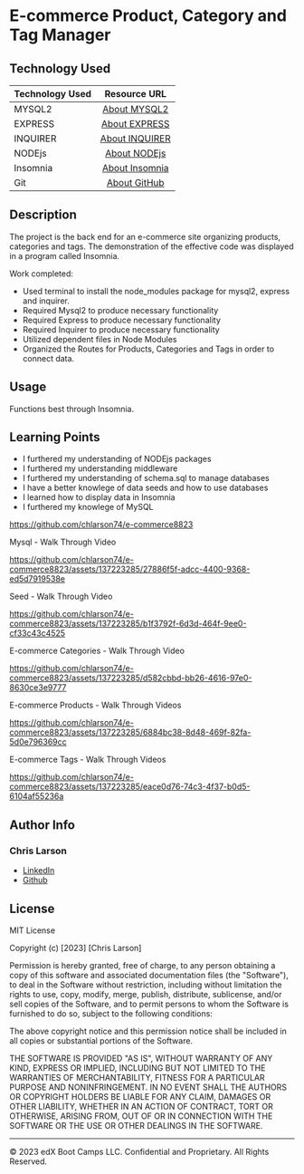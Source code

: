 # E-commerce Product, Category and Tag Manager

## Technology Used 

| Technology Used         | Resource URL           | 
| ------------- |:-------------:| 
| MYSQL2 | [About MYSQL2](https://www.npmjs.com/package/mysql2)
| EXPRESS | [About EXPRESS](https://www.npmjs.com/package/express)     |
| INQUIRER       | [About INQUIRER](https://www.npmjs.com/package/inquirer?activeTab=dependencies)     |   
| NODEjs       | [About NODEjs](https://nodejs.org/en/about)     |
| Insomnia       | [About Insomnia](https://docs.insomnia.rest/insomnia/get-started)     |  
| Git       | [About GitHub](https://git-scm.com/about)     |    

## Description 


 The project is the back end for an e-commerce site organizing products, categories and tags. The demonstration of the effective code was displayed in a program called Insomnia. 

Work completed:
- Used terminal to install the node_modules package for mysql2, express and inquirer.
- Required Mysql2 to produce necessary functionality
- Required Express to produce necessary functionality
- Required Inquirer to produce necessary functionality
- Utilized dependent files in Node Modules
- Organized the Routes for Products, Categories and Tags in order to connect data.


## Usage 

Functions best through Insomnia. 


## Learning Points 

- I furthered my understanding of NODEjs packages
- I furthered my understanding middleware
- I furthered my understanding of schema.sql to manage databases
- I have a better knowlege of data seeds and how to use databases
- I learned how to display data in Insomnia
- I furthered my knowlege of MySQL



https://github.com/chlarson74/e-commerce8823

Mysql - Walk Through Video



https://github.com/chlarson74/e-commerce8823/assets/137223285/27886f5f-adcc-4400-9368-ed5d7919538e



Seed - Walk Through Video



https://github.com/chlarson74/e-commerce8823/assets/137223285/b1f3792f-6d3d-464f-9ee0-cf33c43c4525



E-commerce Categories - Walk Through Video


https://github.com/chlarson74/e-commerce8823/assets/137223285/d582cbbd-bb26-4616-97e0-8630ce3e9777




E-commerce Products - Walk Through Videos



https://github.com/chlarson74/e-commerce8823/assets/137223285/6884bc38-8d48-469f-82fa-5d0e796369cc




E-commerce Tags - Walk Through Videos



https://github.com/chlarson74/e-commerce8823/assets/137223285/eace0d76-74c3-4f37-b0d5-6104af55236a





## Author Info


### Chris Larson


* [LinkedIn](https://www.linkedin.com/in/christian-larson-6208a43b/)
* [Github](https://github.com/chlarson74)


## License
MIT License

Copyright (c) [2023] [Chris Larson]

Permission is hereby granted, free of charge, to any person obtaining a copy
of this software and associated documentation files (the "Software"), to deal
in the Software without restriction, including without limitation the rights
to use, copy, modify, merge, publish, distribute, sublicense, and/or sell
copies of the Software, and to permit persons to whom the Software is
furnished to do so, subject to the following conditions:

The above copyright notice and this permission notice shall be included in all
copies or substantial portions of the Software.

THE SOFTWARE IS PROVIDED "AS IS", WITHOUT WARRANTY OF ANY KIND, EXPRESS OR
IMPLIED, INCLUDING BUT NOT LIMITED TO THE WARRANTIES OF MERCHANTABILITY,
FITNESS FOR A PARTICULAR PURPOSE AND NONINFRINGEMENT. IN NO EVENT SHALL THE
AUTHORS OR COPYRIGHT HOLDERS BE LIABLE FOR ANY CLAIM, DAMAGES OR OTHER
LIABILITY, WHETHER IN AN ACTION OF CONTRACT, TORT OR OTHERWISE, ARISING FROM,
OUT OF OR IN CONNECTION WITH THE SOFTWARE OR THE USE OR OTHER DEALINGS IN THE
SOFTWARE.

---

© 2023 edX Boot Camps LLC. Confidential and Proprietary. All Rights Reserved.
